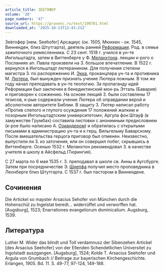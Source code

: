 ```yaml
---
article_title: ЗЕЕГОФЕР
volume: '20'
page_numbers: '47'
source_url: https://pravenc.ru/text/199701.html
downloaded_at: '2025-10-13T12:43:21Z'
---
```


Зе́егофер [нем. Seehofer] Арсациус (ок. 1505, Мюнхен - ок. 1545, Винненден, близ Штутгарта), деятель ранней [Реформации](https://pravenc.ru/text/Реформация.html). Род. в семье зажиточного ремесленника. С 23 сент. 1518 г. учился в ун-те Ингольштадта, затем в Виттенберге у Ф. [Меланхтона](https://pravenc.ru/text/Меланхтон.html). лекции к-рого о Посланиях ап. Павла произвели на З. большое впечатление. В 1522 г. вернулся в Ингольштадт лютеранином. Для получения степени магистра З. по распоряжению И. [Экка](https://pravenc.ru/text/Экка.html), проканцлера ун-та и противника М. [Лютера](https://pravenc.ru/text/Лютер.html), был вынужден признать учение Лютера ложным. В том же году начал преподавать в ун-те теологию. За пропаганду идей Реформации был заключен в бенедиктинский мон-рь Этталь (Бавария) и приговорен к сожжению. На основе лекций З. были составлены 17 тезисов, к-рые содержали учение Лютера об оправдании верой и абсолютном авторитете Библии. В защиту З. Лютер написал работу «Против слепого и глупого осуждения 17 положений жалким и позорным Ингольштадтским университетом»; Аргула фон Штауф (в замужестве Грумбах) составила листовки с анонимным предисловием (к-рое было написано А. [Озиандером](https://pravenc.ru/text/Озиандером.html)) и обратилась с открытыми письмами в администрацию ун-та и к герц. Вильгельму Баварскому. После вмешательства герцога приговор был отменен. Неизвестно, выпустили ли З. из заточения, или он совершил побег, скрывшись в Виттенберге. Осенью 1532 г. Меланхтон рекомендовал З. в качестве учителя в школу в Айсфельд (Тюрингия).

С 27 марта по 6 мая 1535 г. З. преподавал в школе св. Анны в Аугсбурге. Затем при посредничестве Э. [Шнепфа](https://pravenc.ru/text/Шнепфа.html) получил место проповедника в Леонберге близ Штутгарта. C 1537 г. был пастором в Виннендене.

## Сочинения

Die Artickel so mayster Arsacius Sehofer von München durch die Hohenschül zu Ingelstat beredt... widerrüffet und verworffen hat. [Augsburg], 1523; 
Enarrationes evangeliorum dominicalium. Augsburg, 1539.

## Литература

Luther M. Wider das blindt und Toll verdamnusz der Sibenzehen Artickel [des Arsacius Seehofer] von der Ellenden Schendetlichen Universitet zu Ingolstadt auszgangen. [Augsburg], 1524; Kolde T. Arsacius Seehofer und Argula von Grumbach // Beitrage zur bayerischen Kirchengeschichte. Erlangen, 1905. Bd. 11. S. 49-77, 97-124, 149-188.
